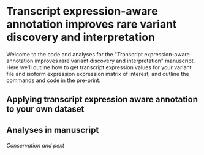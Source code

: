 # Transcript expression-aware annotation improves rare variant discovery and interpretation

Welcome to the code and analyses for the "Transcript expression-aware annotation improves rare variant discovery and interpretation" manuscript. Here we'll outline how to get transcript expression values for your variant file and isoform expression expression matrix of interest, and outline the commands and code in the pre-print. 

## Applying transcript expression aware annotation to your own dataset

## Analyses in manuscript 

###### Conservation and pext
